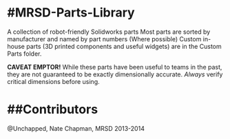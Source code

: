 #MRSD-Parts-Library
==================

A collection of robot-friendly Solidworks parts
Most parts are sorted by manufacturer and named by part numbers (Where possible)
Custom in-house parts (3D printed components and useful widgets) are in the Custom Parts folder.

**CAVEAT EMPTOR!** While these parts have been useful to teams in the past, they are not guaranteed to be exactly dimensionally accurate. _Always_ verify critical dimensions before using.


##Contributors
============
@Unchapped, Nate Chapman, MRSD 2013-2014
